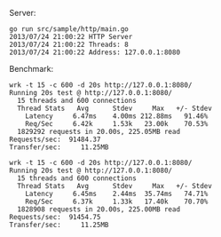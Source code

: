 Server:

	go run src/sample/http/main.go
	2013/07/24 21:00:22 HTTP Server
	2013/07/24 21:00:22 Threads: 8
	2013/07/24 21:00:22 Address: 127.0.0.1:8080

Benchmark:

	wrk -t 15 -c 600 -d 20s http://127.0.0.1:8080/
	Running 20s test @ http://127.0.0.1:8080/
	  15 threads and 600 connections
	  Thread Stats   Avg      Stdev     Max   +/- Stdev
	    Latency     6.47ms    4.00ms 212.88ms   91.46%
	    Req/Sec     6.42k     1.53k   23.00k    70.53%
	  1829292 requests in 20.00s, 225.05MB read
	Requests/sec:  91484.37
	Transfer/sec:     11.25MB

	wrk -t 15 -c 600 -d 20s http://127.0.0.1:8080/
	Running 20s test @ http://127.0.0.1:8080/
	  15 threads and 600 connections
	  Thread Stats   Avg      Stdev     Max   +/- Stdev
	    Latency     6.45ms    2.44ms  35.74ms   74.71%
	    Req/Sec     6.37k     1.33k   17.40k    70.70%
	  1828908 requests in 20.00s, 225.00MB read
	Requests/sec:  91454.75
	Transfer/sec:     11.25MB
